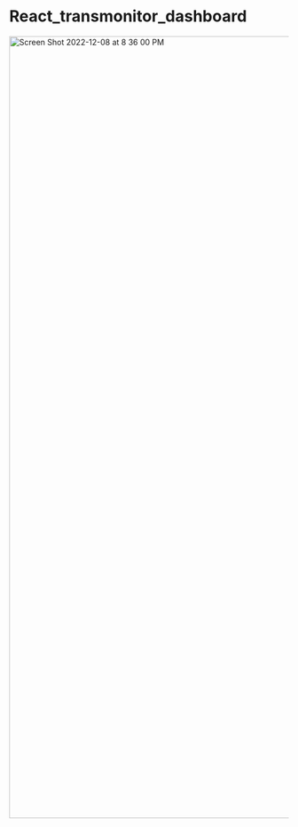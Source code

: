 # React_transmonitor_dashboard

<img width="1407" alt="Screen Shot 2022-12-08 at 8 36 00 PM" src="https://user-images.githubusercontent.com/84588107/206550911-1f81638b-be4a-4cdd-86c1-9403b21ff91b.png">


